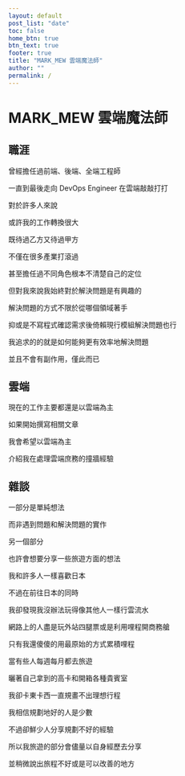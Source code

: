 ```yaml
---
layout: default
post_list: "date"
toc: false
home_btn: true
btn_text: true
footer: true
title: "MARK_MEW 雲端魔法師"
author: ""
permalink: /
---
```


# MARK_MEW 雲端魔法師

## 職涯

曾經擔任過前端、後端、全端工程師

一直到最後走向 DevOps Engineer 在雲端敲敲打打

對於許多人來說

或許我的工作轉換很大

既待過乙方又待過甲方

不僅在很多產業打滾過

甚至擔任過不同角色根本不清楚自己的定位

但對我來說我始終對於解決問題是有興趣的

解決問題的方式不限於從哪個領域著手

抑或是不寫程式確認需求後倚賴現行模組解決問題也行

我追求的的就是如何能夠更有效率地解決問題

並且不會有副作用，僅此而已
	
## 雲端

現在的工作主要都還是以雲端為主

如果開始撰寫相關文章

我會希望以雲端為主

介紹我在處理雲端庶務的撞牆經驗

## 雜談

一部分是單純想法

而非遇到問題和解決問題的實作

另一個部分

也許會想要分享一些旅遊方面的想法

我和許多人一樣喜歡日本

不過在前往日本的同時

我卻發現我沒辦法玩得像其他人一樣行雲流水

網路上的人盡是玩外站四腿票或是利用哩程開商務艙

只有我還傻傻的用最原始的方式累積哩程

當有些人每週每月都去旅遊

曬著自己拿到的高卡和開箱各種貴賓室

我卻卡東卡西一直規畫不出理想行程

我相信規劃地好的人是少數

不過卻鮮少人分享規劃不好的經驗

所以我旅遊的部分會儘量以自身經歷去分享

並稍微說出旅程不好或是可以改善的地方
